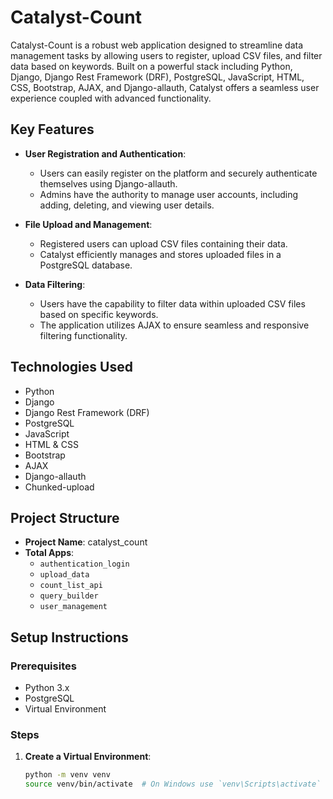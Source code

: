 # Catalyst-Count

Catalyst-Count is a robust web application designed to streamline data management tasks by allowing users to register, upload CSV files, and filter data based on keywords. Built on a powerful stack including Python, Django, Django Rest Framework (DRF), PostgreSQL, JavaScript, HTML, CSS, Bootstrap, AJAX, and Django-allauth, Catalyst offers a seamless user experience coupled with advanced functionality.

## Key Features

- **User Registration and Authentication**:
  - Users can easily register on the platform and securely authenticate themselves using Django-allauth.
  - Admins have the authority to manage user accounts, including adding, deleting, and viewing user details.

- **File Upload and Management**:
  - Registered users can upload CSV files containing their data.
  - Catalyst efficiently manages and stores uploaded files in a PostgreSQL database.

- **Data Filtering**:
  - Users have the capability to filter data within uploaded CSV files based on specific keywords.
  - The application utilizes AJAX to ensure seamless and responsive filtering functionality.

## Technologies Used

- Python
- Django
- Django Rest Framework (DRF)
- PostgreSQL
- JavaScript
- HTML & CSS
- Bootstrap
- AJAX
- Django-allauth
- Chunked-upload

## Project Structure

- **Project Name**: catalyst_count
- **Total Apps**:
  - `authentication_login`
  - `upload_data`
  - `count_list_api`
  - `query_builder`
  - `user_management`

## Setup Instructions

### Prerequisites

- Python 3.x
- PostgreSQL
- Virtual Environment

### Steps

1. **Create a Virtual Environment**:
   ```bash
   python -m venv venv
   source venv/bin/activate  # On Windows use `venv\Scripts\activate`
